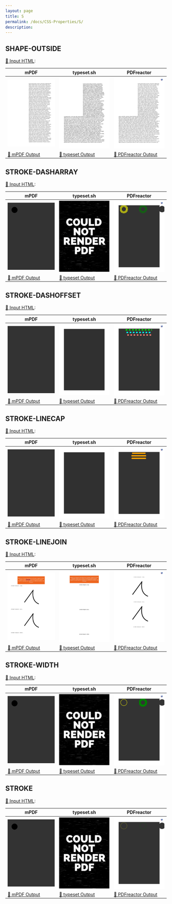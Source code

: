 ```yaml
---
layout: page
title: S
permalink: /docs/CSS-Properties/S/
description: 
---
```




## SHAPE-OUTSIDE

[📄 Input HTML](/html/CSS%20Properties/S/shape-outside.html):

| mPDF | typeset.sh | PDFreactor |
|---------|---------|---------|
| ![mPDF Preview](mpdf__html_CSS_Properties_S_shape-outside.html.png) | ![typeset Preview](typeset__html_CSS_Properties_S_shape-outside.html.png) | ![PDFreactor Preview](pdfreactor__html_CSS_Properties_S_shape-outside.html.png) |
| [📕 mPDF Output](mpdf__html_CSS_Properties_S_shape-outside.html.pdf) | [📕 typeset Output](typeset__html_CSS_Properties_S_shape-outside.html.pdf) | [📕 PDFreactor Output](pdfreactor__html_CSS_Properties_S_shape-outside.html.pdf) |
## STROKE-DASHARRAY

[📄 Input HTML](/html/CSS%20Properties/S/stroke-dasharray.html):

| mPDF | typeset.sh | PDFreactor |
|---------|---------|---------|
| ![mPDF Preview](mpdf__html_CSS_Properties_S_stroke-dasharray.html.png) | ![typeset Preview](typeset__html_CSS_Properties_S_stroke-dasharray.html.png) | ![PDFreactor Preview](pdfreactor__html_CSS_Properties_S_stroke-dasharray.html.png) |
| [📕 mPDF Output](mpdf__html_CSS_Properties_S_stroke-dasharray.html.pdf) | [📕 typeset Output](typeset__html_CSS_Properties_S_stroke-dasharray.html.pdf) | [📕 PDFreactor Output](pdfreactor__html_CSS_Properties_S_stroke-dasharray.html.pdf) |
## STROKE-DASHOFFSET

[📄 Input HTML](/html/CSS%20Properties/S/stroke-dashoffset.html):

| mPDF | typeset.sh | PDFreactor |
|---------|---------|---------|
| ![mPDF Preview](mpdf__html_CSS_Properties_S_stroke-dashoffset.html.png) | ![typeset Preview](typeset__html_CSS_Properties_S_stroke-dashoffset.html.png) | ![PDFreactor Preview](pdfreactor__html_CSS_Properties_S_stroke-dashoffset.html.png) |
| [📕 mPDF Output](mpdf__html_CSS_Properties_S_stroke-dashoffset.html.pdf) | [📕 typeset Output](typeset__html_CSS_Properties_S_stroke-dashoffset.html.pdf) | [📕 PDFreactor Output](pdfreactor__html_CSS_Properties_S_stroke-dashoffset.html.pdf) |
## STROKE-LINECAP

[📄 Input HTML](/html/CSS%20Properties/S/stroke-linecap.html):

| mPDF | typeset.sh | PDFreactor |
|---------|---------|---------|
| ![mPDF Preview](mpdf__html_CSS_Properties_S_stroke-linecap.html.png) | ![typeset Preview](typeset__html_CSS_Properties_S_stroke-linecap.html.png) | ![PDFreactor Preview](pdfreactor__html_CSS_Properties_S_stroke-linecap.html.png) |
| [📕 mPDF Output](mpdf__html_CSS_Properties_S_stroke-linecap.html.pdf) | [📕 typeset Output](typeset__html_CSS_Properties_S_stroke-linecap.html.pdf) | [📕 PDFreactor Output](pdfreactor__html_CSS_Properties_S_stroke-linecap.html.pdf) |
## STROKE-LINEJOIN

[📄 Input HTML](/html/CSS%20Properties/S/stroke-linejoin.html):

| mPDF | typeset.sh | PDFreactor |
|---------|---------|---------|
| ![mPDF Preview](mpdf__html_CSS_Properties_S_stroke-linejoin.html.png) | ![typeset Preview](typeset__html_CSS_Properties_S_stroke-linejoin.html.png) | ![PDFreactor Preview](pdfreactor__html_CSS_Properties_S_stroke-linejoin.html.png) |
| [📕 mPDF Output](mpdf__html_CSS_Properties_S_stroke-linejoin.html.pdf) | [📕 typeset Output](typeset__html_CSS_Properties_S_stroke-linejoin.html.pdf) | [📕 PDFreactor Output](pdfreactor__html_CSS_Properties_S_stroke-linejoin.html.pdf) |
## STROKE-WIDTH

[📄 Input HTML](/html/CSS%20Properties/S/stroke-width.html):

| mPDF | typeset.sh | PDFreactor |
|---------|---------|---------|
| ![mPDF Preview](mpdf__html_CSS_Properties_S_stroke-width.html.png) | ![typeset Preview](typeset__html_CSS_Properties_S_stroke-width.html.png) | ![PDFreactor Preview](pdfreactor__html_CSS_Properties_S_stroke-width.html.png) |
| [📕 mPDF Output](mpdf__html_CSS_Properties_S_stroke-width.html.pdf) | [📕 typeset Output](typeset__html_CSS_Properties_S_stroke-width.html.pdf) | [📕 PDFreactor Output](pdfreactor__html_CSS_Properties_S_stroke-width.html.pdf) |
## STROKE

[📄 Input HTML](/html/CSS%20Properties/S/stroke.html):

| mPDF | typeset.sh | PDFreactor |
|---------|---------|---------|
| ![mPDF Preview](mpdf__html_CSS_Properties_S_stroke.html.png) | ![typeset Preview](typeset__html_CSS_Properties_S_stroke.html.png) | ![PDFreactor Preview](pdfreactor__html_CSS_Properties_S_stroke.html.png) |
| [📕 mPDF Output](mpdf__html_CSS_Properties_S_stroke.html.pdf) | [📕 typeset Output](typeset__html_CSS_Properties_S_stroke.html.pdf) | [📕 PDFreactor Output](pdfreactor__html_CSS_Properties_S_stroke.html.pdf) |

